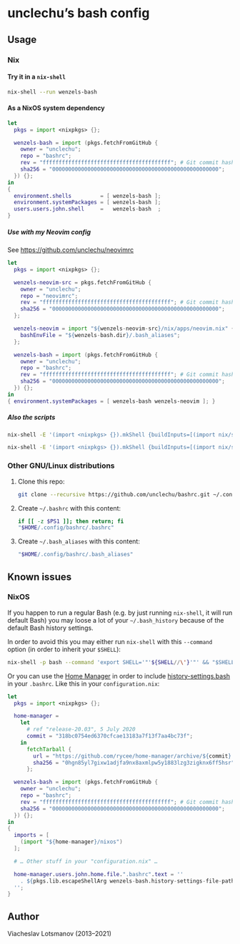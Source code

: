 # unclechu’s bash config

## Usage

### Nix

#### Try it in a `nix-shell`

```sh
nix-shell --run wenzels-bash
```

#### As a NixOS system dependency

```nix
let
  pkgs = import <nixpkgs> {};

  wenzels-bash = import (pkgs.fetchFromGitHub {
    owner = "unclechu";
    repo = "bashrc";
    rev = "ffffffffffffffffffffffffffffffffffffffff"; # Git commit hash
    sha256 = "0000000000000000000000000000000000000000000000000000";
  }) {};
in
{
  environment.shells         = [ wenzels-bash ];
  environment.systemPackages = [ wenzels-bash ];
  users.users.john.shell     =   wenzels-bash  ;
}
```

##### Use with my Neovim config

See https://github.com/unclechu/neovimrc

```nix
let
  pkgs = import <nixpkgs> {};

  wenzels-neovim-src = pkgs.fetchFromGitHub {
    owner = "unclechu";
    repo = "neovimrc";
    rev = "ffffffffffffffffffffffffffffffffffffffff"; # Git commit hash
    sha256 = "0000000000000000000000000000000000000000000000000000";
  };

  wenzels-neovim = import "${wenzels-neovim-src}/nix/apps/neovim.nix" {
    bashEnvFile = "${wenzels-bash.dir}/.bash_aliases";
  };

  wenzels-bash = import (pkgs.fetchFromGitHub {
    owner = "unclechu";
    repo = "bashrc";
    rev = "ffffffffffffffffffffffffffffffffffffffff"; # Git commit hash
    sha256 = "0000000000000000000000000000000000000000000000000000";
  }) {};
in
{ environment.systemPackages = [ wenzels-bash wenzels-neovim ]; }
```

##### Also the scripts

```sh
nix-shell -E '(import <nixpkgs> {}).mkShell {buildInputs=[(import nix/scripts/timer.nix {})];}' --run 'timer --help'
```

```sh
nix-shell -E '(import <nixpkgs> {}).mkShell {buildInputs=[(import nix/scripts/hsc2hs-pipe.nix {})];}' --run 'hsc2hs-pipe --help'
```

### Other GNU/Linux distributions

1. Clone this repo:

   ```sh
   git clone --recursive https://github.com/unclechu/bashrc.git ~/.config/bashrc
   ```

2. Create `~/.bashrc` with this content:

   ```sh
   if [[ -z $PS1 ]]; then return; fi
   "$HOME/.config/bashrc/.bashrc"
   ```

3. Create `~/.bash_aliases` with this content:

   ```sh
   "$HOME/.config/bashrc/.bash_aliases"
   ```

## Known issues

### NixOS

If you happen to run a regular Bash (e.g. by just running `nix-shell`, it will
run default Bash) you may loose a lot of your `~/.bash_history` because of the
default Bash history settings.

In order to avoid this you may either run `nix-shell` with this `--command`
option (in order to inherit your `$SHELL`):

```sh
nix-shell -p bash --command 'export SHELL='"'${SHELL//\'}'"' && "$SHELL"'
```

Or you can use the [Home Manager] in order to include [history-settings.bash] in
your `.bashrc`. Like this in your `configuration.nix`:

```nix
let
  pkgs = import <nixpkgs> {};

  home-manager =
    let
      # ref "release-20.03", 5 July 2020
      commit = "318bc0754ed6370cfcae13183a7f13f7aa4bc73f";
    in
      fetchTarball {
        url = "https://github.com/rycee/home-manager/archive/${commit}.tar.gz";
        sha256 = "0hgn85yl7gixw1adjfa9nx8axmlpw5y1883lzg3zigknx6ff5hsr";
      };

  wenzels-bash = import (pkgs.fetchFromGitHub {
    owner = "unclechu";
    repo = "bashrc";
    rev = "ffffffffffffffffffffffffffffffffffffffff"; # Git commit hash
    sha256 = "0000000000000000000000000000000000000000000000000000";
  }) {};
in
{
  imports = [
    (import "${home-manager}/nixos")
  ];

  # … Other stuff in your "configuration.nix" …

  home-manager.users.john.home.file.".bashrc".text = ''
    . ${pkgs.lib.escapeShellArg wenzels-bash.history-settings-file-path}
  '';
}
```

## Author

Viacheslav Lotsmanov (2013–2021)

[Home Manager]: https://github.com/rycee/home-manager
[history-settings.bash]: history-settings.bash
